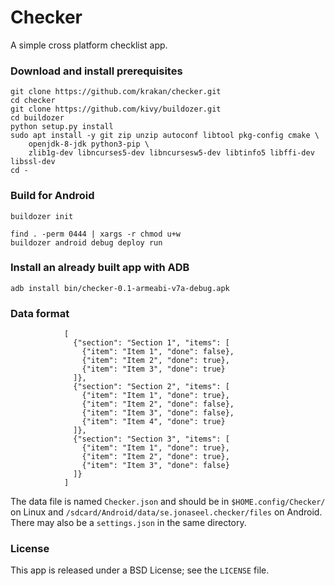 # Checker

A simple cross platform checklist app.

### Download and install prerequisites

```
git clone https://github.com/krakan/checker.git
cd checker
git clone https://github.com/kivy/buildozer.git
cd buildozer
python setup.py install
sudo apt install -y git zip unzip autoconf libtool pkg-config cmake \
    openjdk-8-jdk python3-pip \
    zlib1g-dev libncurses5-dev libncursesw5-dev libtinfo5 libffi-dev libssl-dev
cd -
```

### Build for Android
```
buildozer init

find . -perm 0444 | xargs -r chmod u+w
buildozer android debug deploy run
```

### Install an already built app with ADB
```
adb install bin/checker-0.1-armeabi-v7a-debug.apk
```

### Data format

```
            [
              {"section": "Section 1", "items": [
                {"item": "Item 1", "done": false},
                {"item": "Item 2", "done": true},
                {"item": "Item 3", "done": true}
              ]},
              {"section": "Section 2", "items": [
                {"item": "Item 1", "done": true},
                {"item": "Item 2", "done": false},
                {"item": "Item 3", "done": false},
                {"item": "Item 4", "done": true}
              ]},
              {"section": "Section 3", "items": [
                {"item": "Item 1", "done": true},
                {"item": "Item 2", "done": true},
                {"item": "Item 3", "done": false}
              ]}
            ]
```

The data file is named `Checker.json` and should be in `$HOME.config/Checker/` on Linux
and `/sdcard/Android/data/se.jonaseel.checker/files` on Android. There may also be a
`settings.json` in the same directory.

### License

This app is released under a BSD License; see the `LICENSE` file.
